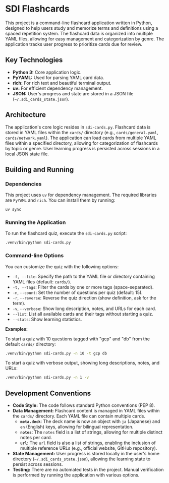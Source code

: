 # SDI Flashcards

This project is a command-line flashcard application written in Python, designed to help users study and memorize terms and definitions using a spaced repetition system. The flashcard data is organized into multiple YAML files, allowing for easy management and categorization by genre. The application tracks user progress to prioritize cards due for review.

## Key Technologies

*   **Python 3:** Core application logic.
*   **PyYAML:** Used for parsing YAML card data.
*   **rich:** For rich text and beautiful terminal output.
*   **uv:** For efficient dependency management.
*   **JSON:** User's progress and state are stored in a JSON file (`~/.sdi_cards_state.json`).

## Architecture

The application's core logic resides in `sdi-cards.py`. Flashcard data is stored in YAML files within the `cards/` directory (e.g., `cards/general.yaml`, `cards/network.yaml`). The application can load cards from multiple YAML files within a specified directory, allowing for categorization of flashcards by topic or genre. User learning progress is persisted across sessions in a local JSON state file.

## Building and Running

### Dependencies

This project uses `uv` for dependency management. The required libraries are `PyYAML` and `rich`. You can install them by running:

```bash
uv sync
```

### Running the Application

To run the flashcard quiz, execute the `sdi-cards.py` script:

```bash
.venv/bin/python sdi-cards.py
```

### Command-line Options

You can customize the quiz with the following options:

*   `-f, --file`: Specify the path to the YAML file or directory containing YAML files (default: `cards/`).
*   `-t, --tags`: Filter the cards by one or more tags (space-separated).
*   `-n`, `--count`: Set the number of questions per quiz (default: 15).
*   `-r`, `--reverse`: Reverse the quiz direction (show definition, ask for the term).
*   `-v`, `--verbose`: Show long description, notes, and URLs for each card.
*   `--list`: List all available cards and their tags without starting a quiz.
*   `--stats`: Show learning statistics.

**Examples:**

To start a quiz with 10 questions tagged with "gcp" and "db" from the default `cards/` directory:

```bash
.venv/bin/python sdi-cards.py -n 10 -t gcp db
```

To start a quiz with verbose output, showing long descriptions, notes, and URLs:

```bash
.venv/bin/python sdi-cards.py -n 1 -v
```

## Development Conventions

*   **Code Style:** The code follows standard Python conventions (PEP 8).
*   **Data Management:** Flashcard content is managed in YAML files within the `cards/` directory. Each YAML file can contain multiple cards.
    *   **`meta.deck`**: The deck name is now an object with `ja` (Japanese) and `en` (English) keys, allowing for bilingual representation.
    *   **`notes`**: The `notes` field is a list of strings, allowing for multiple distinct notes per card.
    *   **`url`**: The `url` field is also a list of strings, enabling the inclusion of multiple reference URLs (e.g., official website, GitHub repository).
*   **State Management:** User progress is stored locally in the user's home directory (`~/.sdi_cards_state.json`), allowing the learning state to persist across sessions.
*   **Testing:** There are no automated tests in the project. Manual verification is performed by running the application with various options.
